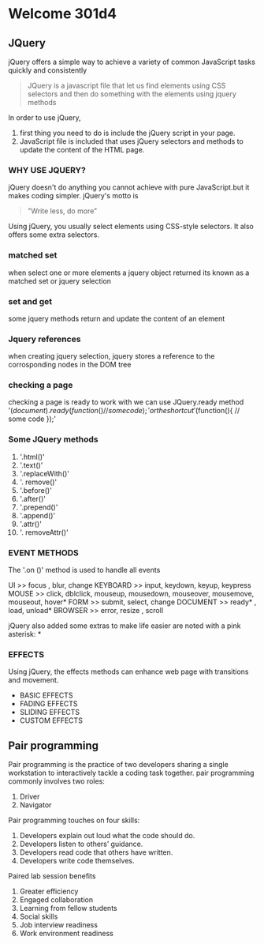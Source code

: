 # Welcome 301d4
## JQuery
jQuery offers a simple way to achieve a variety of common
JavaScript tasks quickly and consistently

> JQuery is a javascript file that let us find elements using CSS selectors and then do something with the elements using jquery methods


In order to use jQuery, 
1. first thing you need to do is include the jQuery script in your page.
2. JavaScript file is included that uses jQuery selectors and methods to update the content of the HTML page.

### WHY USE JQUERY?
jQuery doesn't do anything you cannot achieve with pure JavaScript.but it makes coding simpler.
jQuery's motto is
>  "Write less, do more"

Using jQuery, you usually select elements using CSS-style selectors. It also offers some
extra selectors.

### matched set 
when select one or more elements a jquery object returned its known as a matched set or jquery selection

### set and get 
some jquery methods return and update the content of an element 

### Jquery references 
when creating jquery selection, jquery stores a reference to the corrosponding nodes in the DOM tree  

### checking a page 
checking a page is ready to work with we can use JQuery.ready method
'$(document).ready(function(){
// some code
});'
or the shortcut 
'$(function(){
// some code
});'

### Some JQuery methods
1. '.html()'
2. '.text()'
3. '.replaceWith()'
4. '. remove()'
5. '.before()'
6. '.after()'
7. '.prepend()'
8. '.append()'
9. '.attr()'
10. '. removeAttr()'

### EVENT METHODS
The '.on ()' method is used to handle all events

UI >> focus , blur, change
KEYBOARD >> input, keydown, keyup, keypress
MOUSE >> click, dblclick, mouseup, mousedown,
mouseover, mousemove, mouseout, hover*
FORM >> submit, select, change
DOCUMENT >> ready* , load, unload*
BROWSER >> error, resize , scroll

jQuery also added some extras to make life easier are noted with a pink asterisk: *


### EFFECTS
Using jQuery, the effects methods can enhance web
page with transitions and movement.
* BASIC EFFECTS
* FADING EFFECTS
* SLIDING EFFECTS
* CUSTOM EFFECTS


## Pair programming
Pair programming is the practice of two developers sharing a single workstation to interactively tackle a coding task together. 
pair programming commonly involves two roles: 
1. Driver
2. Navigator

Pair programming touches on four skills:
1. Developers explain out loud what the code should do.
2. Developers listen to others’ guidance.
3. Developers read code that others have written.
4. Developers write code themselves.

Paired lab session benefits
1. Greater efficiency
2. Engaged collaboration
3. Learning from fellow students
4. Social skills
5. Job interview readiness
6. Work environment readiness